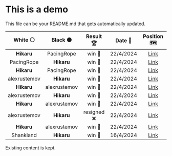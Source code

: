# This is a demo

This file can be your README.md that gets automatically updated.

<!--START_SECTION:chessStats-->
<!-- Automatically generated with https://github.com/Balastrong/chess-stats-action -->

| White ⚪ | Black ⚫ | Result 🏆 | Date 📅 | Position 🗺️ |
|:---:|:---:|:---:|:---:|:---:|
| **Hikaru** | PacingRope | win 🥇 | 22/4/2024 | <a href="http://www.ee.unb.ca/cgi-bin/tervo/fen.pl?select=8/8/2p5/7q/1kR2p2/2R2P2/4N3/5K2 b - -">Link</a> |
| PacingRope | **Hikaru** | win 🥇 | 22/4/2024 | <a href="http://www.ee.unb.ca/cgi-bin/tervo/fen.pl?select=r2q1rk1/p3npbp/2n1p1p1/2pp4/3P1PB1/PPN1B3/6PP/R2Q1R1K w - -">Link</a> |
| **Hikaru** | PacingRope | win 🥇 | 22/4/2024 | <a href="http://www.ee.unb.ca/cgi-bin/tervo/fen.pl?select=r2qk2r/pp3p1p/2p2nP1/3b1p2/1b1P1N2/2N1P3/PP3PP1/R2QKB1R b KQkq -">Link</a> |
| alexrustemov | **Hikaru** | win 🥇 | 22/4/2024 | <a href="http://www.ee.unb.ca/cgi-bin/tervo/fen.pl?select=Q7/5pk1/6p1/1K3p2/N4P2/8/8/r6q w - -">Link</a> |
| **Hikaru** | alexrustemov | win 🥇 | 22/4/2024 | <a href="http://www.ee.unb.ca/cgi-bin/tervo/fen.pl?select=R5k1/1p3rp1/4N2p/3p1p1P/1n1P4/1Pr1PK2/8/1B4R1 b - -">Link</a> |
| alexrustemov | **Hikaru** | win 🥇 | 22/4/2024 | <a href="http://www.ee.unb.ca/cgi-bin/tervo/fen.pl?select=4r1k1/1b3p2/p6p/1p2qPr1/3R1Q2/6N1/PP3RPK/8 w - -">Link</a> |
| **Hikaru** | alexrustemov | win 🥇 | 22/4/2024 | <a href="http://www.ee.unb.ca/cgi-bin/tervo/fen.pl?select=6R1/2k1r1p1/p4P2/PppnP3/2p3p1/2P3B1/2PK4/8 b - -">Link</a> |
| alexrustemov | **Hikaru** | resigned ❌ | 22/4/2024 | <a href="http://www.ee.unb.ca/cgi-bin/tervo/fen.pl?select=4k3/6R1/1n1rPn2/p1N1K2p/P1B4P/1P6/8/8 b - -">Link</a> |
| **Hikaru** | alexrustemov | win 🥇 | 22/4/2024 | <a href="http://www.ee.unb.ca/cgi-bin/tervo/fen.pl?select=8/8/8/1P1k1p1p/6pP/1K4P1/2R2P2/4r3 b - -">Link</a> |
| Shankland | **Hikaru** | win 🥇 | 16/4/2024 | <a href="http://www.ee.unb.ca/cgi-bin/tervo/fen.pl?select=2r1b1k1/6p1/4pp1p/p1qp4/Q2P4/1P3P2/P3B1PP/6K1 w - -">Link</a> |

<!--END_SECTION:chessStats-->

Existing content is kept.
